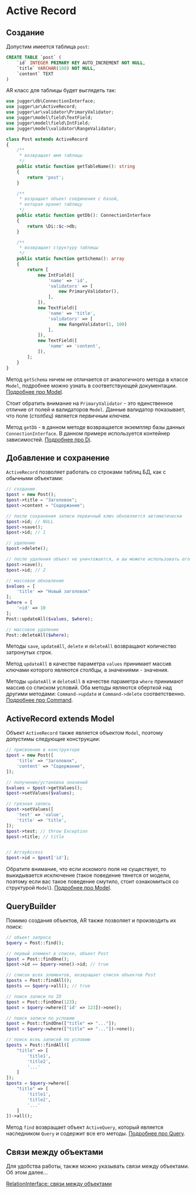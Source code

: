 # Active Record

## Создание

Допустим имеется таблица `post`:
```sql
CREATE TABLE `post` (
    `id` INTEGER PRIMARY KEY AUTO_INCREMENT NOT NULL,
    `title` VARCHAR(100) NOT NULL,
    `content` TEXT
)
```

AR класс для таблицы будет выглядеть так:
```php
use jugger\db\ConnectionInterface;
use jugger\ar\ActiveRecord;
use jugger\ar\validator\PrimaryValidator;
use jugger\model\field\TextField;
use jugger\model\field\IntField;
use jugger\model\validator\RangeValidator;

class Post extends ActiveRecord
{
    /**
     * возвращает имя таблицы
     */
    public static function getTableName(): string
    {
        return 'post';
    }

    /**
     * возращает объект соединения с базой,
     * которая хранит таблицу
     */
    public static function getDb(): ConnectionInterface
    {
        return \Di::$c->db;
    }

    /**
     * возвращает структуру таблицы
     */
    public static function getSchema(): array
    {
        return [
            new IntField([
                'name' => 'id',
                'validators' => [
                    new PrimaryValidator(),
                ],
            ]),
            new TextField([
                'name' => 'title',
                'validators' => [
                    new RangeValidator(1, 100)
                ],
            ]),
            new TextField([
                'name' => 'content',
            ]),
        ];
    }
}
```

Метод `getSchema` ничем не отличается от аналогичного метода в классе `Model`, подробнее можно узнать в соответствующей документации. [Подробнее про Model](https://github.com/jugger-php/jugger-model/blob/master/docs/README.md).

Стоит обратить внимание на `PrimaryValidator` - это единственное отличие от полей и валидаторов `Model`. Данные валидатор показывает, что поле (*столбец*) является первичным ключем.

Метод `getDb` - в данном методе возвращается экземпляр базы данных `ConnectionInterface`. В данном примере используется контейнер зависимостей. [Подробнее про Di](https://github.com/jugger-php/jugger-di/blob/master/docs/README.md).

## Добавление и сохранение

`ActiveRecord` позволяет работать со строками таблиц БД, как с обычными объектами:
```php
// создание
$post = new Post();
$post->title = "Заголовок";
$post->content = "Содержание";

// после сохранения записи первичный ключ обновляется автоматически
$post->id; // NULL
$post->save();
$post->id; // 1

// удаление
$post->delete();

// после удаления объект не уничтожается, и вы можете использовать его далее
$post->save();
$post->id; // 2

// массовое обновление
$values = [
    'title' => "Новый заголовок"
];
$where = [
    '>id' => 10
];
Post::updateAll($values, $where);

// массовое удаление
Post::deleteAll($where);
```

Методы `save`, `updateAll`, `delete` и `deleteAll` возвращают количество затронутых строк.

Метод `updateAll` в качестве параметра `values` принимает массив ключами которого являются столбцы, а значениями - значения.

Методы `updateAll` и `deleteAll` в качестве параметра `where` принимают массив со списком условий. Оба методы являются оберткой над другими методами: `Command->update` и `Command->delete` соответственно. [Подробнее про Command](https://github.com/jugger-php/jugger-db/blob/master/docs/README.md).


## ActiveRecord extends Model

Объект `ActiveRecord` также является объектом `Model`, поэтому допустимы следующие конструкции:
```php
// присвоение в конструкторе
$post = new Post([
    'title' => "Заголовок",
    'content' => "Содержание",
]);

// получение/установка значений
$values = $post->getValues();
$post->setValues($values);

// грязная запись
$post->setValues([
    'test' => 'value',
    'title' => 'title',
]);
$post->test; // throw Exception
$post->title; // title


// ArrayAccess
$post->id = $post['id'];
```

Обратите внимание, что если искомого поля не существует, то выкидывается исключение (такое поведение тянется от модели, поэтому если вас такое поведение смутило, стоит ознакомиться со структурой `Model`). [Подробнее про Model](https://github.com/jugger-php/jugger-model/blob/master/docs/README.md).

## QueryBuilder

Помимо создания объектов, AR также позволяет и производить их поиск:
```php
// объект запроса
$query = Post::find();

// первый элемент в списке, объект Post
$post = Post::findOne();
$post->id == $query->one()->id; // true

// список всех элементов, возвращает список объектов Post
$posts = Post::findAll();
$posts == $query->all(); // true

// поиск записи по ID
$post = Post::findOne(123);
$post = $query->where(['id' => 123])->one();

// поиск записи по условию
$post = Post::findOne(["title" => "..."]);
$post = $query->where(["title" => "..."])->one();

// поиск всеъ записей по условию
$posts = Post::findAll([
    "title" => [
        'title1',
        'title2',
        '...'
    ]
]);
$posts = $query->where([
    "title" => [
        'title1',
        'title2',
        '...'
    ]
])->all();
```

Метод `find` возвращает объект `ActiveQuery`, который является наследником `Query` и содержит все его методы. [Подробнее про Query](https://github.com/jugger-php/jugger-db/blob/master/docs/README.md).

## Связи между объектами

Для удобства работы, также можно указывать связи между объектами. Об этом далее...

[RelationInterface: связи между объектами](relations.md)
